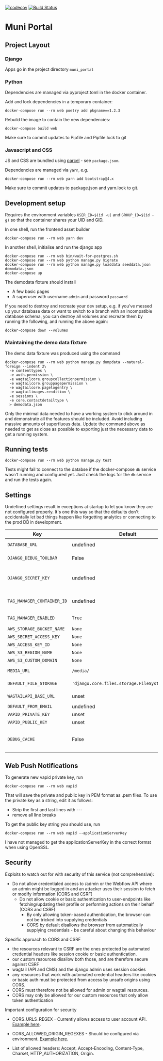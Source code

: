 [![codecov](https://codecov.io/gh/OpenUpSA/muni_portal/branch/master/graph/badge.svg)](https://codecov.io/gh/OpenUpSA/muni-portal-backend/)
[![Build Status](https://travis-ci.org/OpenUpSA/muni_portal.png)](https://travis-ci.org/OpenUpSA/muni-portal-backend)


Muni Portal
===========


Project Layout
--------------


### Django

Apps go in the project directory `muni_portal`


### Python

Dependencies are managed via pyproject.toml in the docker container.

Add and lock dependencies in a temporary container:

    docker-compose run --rm web poetry add pkgname==1.2.3

Rebuild the image to contain the new dependencies:

    docker-compose build web

Make sure to commit updates to Pipfile and Pipfile.lock to git


### Javascript and CSS

JS and CSS are bundled using [parcel](https://parceljs.org/) - see `package.json`.

Dependencies are managed via `yarn`, e.g.

    docker-compose run --rm web yarn add bootstrap@4.x

Make sure to commit updates to package.json and yarn.lock to git.


Development setup
-----------------

Requires the environment variables `USER_ID=$(id -u)` and `GROUP_ID=$(id -g)` so that the container shares your UID and GID.

In one shell, run the frontend asset builder

    docker-compose run --rm web yarn dev

In another shell, initialise and run the django app

    docker-compose run --rm web bin/wait-for-postgres.sh
    docker-compose run --rm web python manage.py migrate
    docker-compose run --rm web python manage.py loaddata seeddata.json demodata.json
    docker-compose up

The demodata fixture should install

- A few basic pages
- A superuser with username `admin` and password `password`

If you need to destroy and recreate your dev setup, e.g. if you've messed up your
database data or want to switch to a branch with an incompatible database schema,
you can destroy all volumes and recreate them by running the following, and running
the above again:

    docker-compose down --volumes


### Maintaining the demo data fixture

The demo data fixture was produced using the command

    docker-compose run --rm web python manage.py dumpdata --natural-foreign --indent 2\
      -e contenttypes \
      -e auth.permission \
      -e wagtailcore.groupcollectionpermission \
      -e wagtailcore.grouppagepermission \
      -e wagtailcore.pagelogentry \
      -e wagtailimages.rendition \
      -e sessions \
      -e core.contactdetailtype \
      > demodata.json

Only the minimal data needed to have a working system to click around in and
demonstrate all the features should be included. Avoid including massive amounts
of superfluous data. Update the command above as needed to get as close as possible
to exporting just the necessary data to get a running system.


Running tests
-------------

    docker-compose run --rm web python manage.py test

Tests might fail to connect to the databse if the docker-compose `db` service wasn't running and configured yet. Just check the logs for the `db` service and run the tests again.


Settings
--------

Undefined settings result in exceptions at startup to let you know they are not configured properly. It's one this way so that the defaults don't accidentally let bad things happen like forgetting analytics or connecting to the prod DB in development.


| Key | Default | Type | Description |
|-----|---------|------|-------------|
| `DATABASE_URL` | undefined | String | `postgresql://user:password@hostname/dbname` style URL |
| `DJANGO_DEBUG_TOOLBAR` | False | Boolean | Set to `True` to enable the Django Debug toolbar NOT ON A PUBLIC SERVER! |
| `DJANGO_SECRET_KEY` | undefined | String | Set this to something secret and unguessable in production. The security of your cookies and other crypto stuff in django depends on it. |
| `TAG_MANAGER_CONTAINER_ID` | undefined | String | [Google Tag Manager](tagmanager.google.com) Container ID. [Use this to set up Google Analytics.](https://support.google.com/tagmanager/answer/6107124?hl=en). Requried unless `TAG_MANAGER_ENABLED` is set to `False` |
| `TAG_MANAGER_ENABLED` | `True` | Boolean | Use this to disable the Tag Manager snippets, e.g. in dev or sandbox. |
| `AWS_STORAGE_BUCKET_NAME` | `None` | String | e.g. `muni-portal-backend` |
| `AWS_SECRET_ACCESS_KEY` | `None` | String | |
| `AWS_ACCESS_KEY_ID` | `None` | String | e.g. `AKIAYIFP5EK2FOOBAR` |
| `AWS_S3_REGION_NAME` | `None` | String | e.g. `eu-west-1` |
| `AWS_S3_CUSTOM_DOMAIN` | `None` | String | e.g. `muni-portal-backend.s3.amazonaws.com` |
| `MEDIA_URL` | `/media/` | String | e.g. `https://muni-portal-backend.s3.amazonaws.com` |
| `DEFAULT_FILE_STORAGE` | `'django.core.files.storage.FileSystemStorage'` | String | e.g. `storages.backends.s3boto3.S3Boto3Storage` |
| `WAGTAILAPI_BASE_URL` | unset | String | e.g. `https://muni-portal-backend.openup.org.za` |
| `DEFAULT_FROM_EMAIL` | undefined | String | e.g. `Default from email for notifications` |
| `VAPID_PRIVATE_KEY` | unset | String | e.g. `/home/ubuntu/vapid_private_key.pem` |
| `VAPID_PUBLIC_KEY` | unset | String | e.g. `/home/ubuntu/vapid_public_key.pem` |
| `DEBUG_CACHE` | False | Boolean | Set to true to enable django cache despite DEBUG being True. Then it uses in-memory cache so reset cache by restarting the container. |


Web Push Notifications
----------------------

To generate new vapid private key, run

    docker-compose run --rm web vapid

That will save the private and public key in PEM format as .pem files. To use the private key as a string, edit it as follows:

- Strip the first and last lines with ---
- remove all line breaks

To get the public key string you should use, run

    docker-compose run --rm web vapid --applicationServerKey

I have not managed to get the applicationServerKey in the correct format when using OpenSSL.

Security
--------

Exploits to watch out for with security of this service (not comprehensive):

- Do not allow credentialed access to /admin or the Webflow API where an admin might be logged in and an attacker uses their session to fetch or modify information (CORS and CSRF)
  - Do not allow cookie or basic authentication to user-endpoints like fetching/updating their profile or performing actions on their behalf (CORS and CSRF)
    - By only allowing token-based authentication, the browser can not be tricked into supplying credentials
    - CORS by default disallows the browser from automatically supplying credentials - be careful about changing this behaviour

Specific approach to CORS and CSRF

- the resources relevant to CSRF are the ones protected by automated credential headers like session cookie or basic authentication.
- our custom resources disallow both those, and are therefore secure against CSRF
- wagtail (API and CMS) and the django admin uses session cookies
- any resources that work with automated credential headers like cookies or basic auth must be protected from access by unsafe origins using CORS.
- CORS must therefore not be allowed for admin or wagtail resources.
- CORS may only be allowed for our custom resources that only allow token authentication

Important configuration for security

- CORS_URLS_REGEX - Currently allows access to user account API. [Example here](https://regex101.com/r/Ui3hn2/3).

- CORS_ALLOWED_ORIGIN_REGEXES - Should be configured via environment. [Example here](https://regex101.com/r/q6jWFA/2/).

- List of allowed headers: Accept, Accept-Encoding, Content-Type, Charset, HTTP_AUTHORIZATION, Origin.
